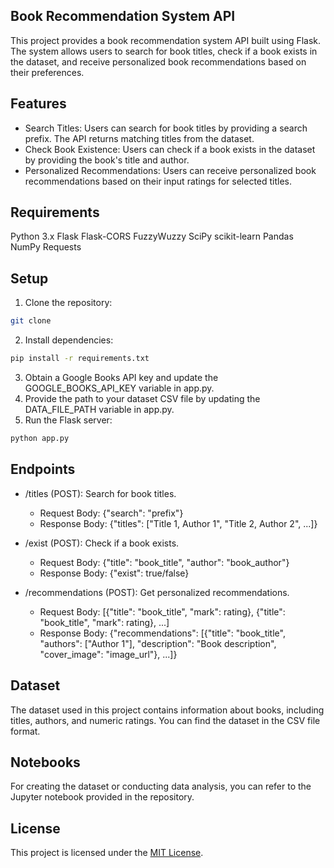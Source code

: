 ## Book Recommendation System API
This project provides a book recommendation system API built using Flask. The system allows users to search for book titles, check if a book exists in the dataset, and receive personalized book recommendations based on their preferences.

## Features
- Search Titles: Users can search for book titles by providing a search prefix. The API returns matching titles from the dataset.
- Check Book Existence: Users can check if a book exists in the dataset by providing the book's title and author.
- Personalized Recommendations: Users can receive personalized book recommendations based on their input ratings for selected titles.

## Requirements
Python 3.x
Flask
Flask-CORS
FuzzyWuzzy
SciPy
scikit-learn
Pandas
NumPy
Requests

## Setup
1. Clone the repository:
```bash
git clone 
```
2. Install dependencies:
```bash
pip install -r requirements.txt
```
3. Obtain a Google Books API key and update the GOOGLE_BOOKS_API_KEY variable in app.py.
4. Provide the path to your dataset CSV file by updating the DATA_FILE_PATH variable in app.py.
5. Run the Flask server:
```bash
python app.py 
```

## Endpoints
- /titles (POST): Search for book titles.
  - Request Body: {"search": "prefix"}
  - Response Body: {"titles": ["Title 1, Author 1", "Title 2, Author 2", ...]}
    
- /exist (POST): Check if a book exists.
  - Request Body: {"title": "book_title", "author": "book_author"}
  - Response Body: {"exist": true/false}
  
- /recommendations (POST): Get personalized recommendations.
  - Request Body: [{"title": "book_title", "mark": rating}, {"title": "book_title", "mark": rating}, ...]
  - Response Body: {"recommendations": [{"title": "book_title", "authors": ["Author 1"], "description": "Book description", "cover_image": "image_url"}, ...]}

## Dataset
The dataset used in this project contains information about books, including titles, authors, and numeric ratings. You can find the dataset in the CSV file format.

## Notebooks
For creating the dataset or conducting data analysis, you can refer to the Jupyter notebook provided in the repository.

## License
This project is licensed under the [MIT License](LICENSE).
